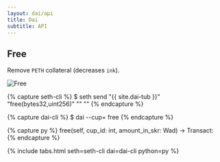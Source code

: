 ```yaml
---
layout: dai/api
title: Dai
subtitle: API
---
```


## Free

Remove `PETH` collateral (decreases `ink`).

![Free](https://user-images.githubusercontent.com/5028/30517892-928e06ec-9bc1-11e7-91e8-6ae6caae8585.png)

{% capture seth-cli %}
  $ seth send "{{ site.dai-tub }}" "free(bytes32,uint256)" "<cup-id>" "<amount-in-skr>"
{% endcapture %}

{% capture dai-cli %}
  $ dai --cup=<id> free <amount-in-skr>
{% endcapture %}

{% capture py %}
  free(self, cup_id: int, amount_in_skr: Wad) -> Transact:
{% endcapture %}

{% include tabs.html seth=seth-cli dai=dai-cli python=py %}
